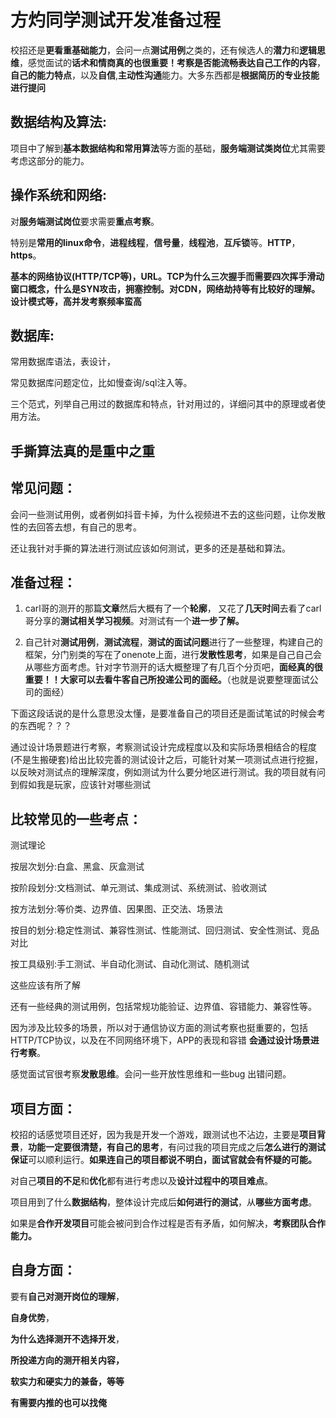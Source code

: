 # 方灼同学测试开发准备过程

校招还是**更看重基础能力**，会问一点**测试用例**之类的，还有候选人的**潜力**和**逻辑思维**，感觉面试的**话术和情商真的也很重要！**考察是否能**流畅表达自己工作的内容**，**自己的能力特点**，以及**自信**,**主动性沟通**能力。大多东西都是**根据简历的专业技能进行提问**

## 数据结构及算法:

项目中了解到**基本数据结构和常用算法**等方面的基础，**服务端测试类岗位**尤其需要考虑这部分的能力。

## 操作系统和网络:

对**服务端测试岗位**要求需要**重点考察**。

特别是**常用的linux命令**，**进程线程**，**信号量**，**线程池**，**互斥锁**等。**HTTP**，**https**。

**基本的网络协议(HTTP/TCP等)，URL。TCP为什么三次握手而需要四次挥手滑动窗口概念，什么是SYN攻击，拥塞控制。对CDN，网络劫持等有比较好的理解。设计模式等，高并发考察频率蛮高**

## 数据库:

常用数据库语法，表设计，

常见数据库问题定位，比如慢查询/sql注入等。

三个范式，列举自己用过的数据库和特点，针对用过的，详细问其中的原理或者使用方法。

## **手撕算法真的是重中之重**

## 常见问题：

会问一些测试用例，或者例如抖音卡掉，为什么视频进不去的这些问题，让你发散性的去回答去想，有自己的思考。

还让我针对手撕的算法进行测试应该如何测试，更多的还是基础和算法。

## 准备过程：

1. carl哥的测开的那篇**文章**然后大概有了一个**轮廓**， 又花了**几天时间**去看了carl哥分享的**测试相关学习视频**。对测试有一个**进一步了解。**

2. 自己针对**测试用例**，**测试流程**，**测试的面试问题**进行了一些整理，构建自己的框架，分门别类的写在了onenote上面，进行**发散性思考**，如果是自己自己会从哪些方面考虑。针对字节测开的话大概整理了有几百个分页吧，**面经真的很重要！！大家可以去看牛客自己所投递公司的面经。**（也就是说要整理面试公司的面经）

下面这段话说的是什么意思没太懂，是要准备自己的项目还是面试笔试的时候会考的东西呢？？？

通过设计场景题进行考察，考察测试设计完成程度以及和实际场景相结合的程度(不是生搬硬套)给出比较完善的测试设计之后，可能针对某一项测试点进行挖掘，以反映对测试点的理解深度，例如测试为什么要分地区进行测试。我的项目就有问到假如我是玩家，应该针对哪些测试

## 比较常见的一些考点：

测试理论

按层次划分:白盒、黑盒、灰盒测试

按阶段划分:文档测试、单元测试、集成测试、系统测试、验收测试

按方法划分:等价类、边界值、因果图、正交法、场景法

按目的划分:稳定性测试、兼容性测试、性能测试、回归测试、安全性测试、竞品对比

按工具级别:手工测试、半自动化测试、自动化测试、随机测试

这些应该有所了解

还有一些经典的测试用例，包括常规功能验证、边界值、容错能力、兼容性等。

因为涉及比较多的场景，所以对于通信协议方面的测试考察也挺重要的，包括HTTP/TCP协议，以及在不同网络环境下，APP的表现和容错 **会通过设计场景进行考察**。

感觉面试官很考察**发散思维**。会问一些开放性思维和一些bug 出错问题。

## 项目方面：

校招的话感觉项目还好，因为我是开发一个游戏，跟测试也不沾边，主要是**项目背景**，**功能一定要很清楚，有自己的思考**，有问过我的项目完成之后**怎么进行的测试保证**可以顺利运行。**如果连自己的项目都说不明白，面试官就会有怀疑的可能。**

对自己**项目的不足**和**优化**都有进行考虑以及**设计过程中的项目难点**。

项目用到了什么**数据结构**，整体设计完成后**如何进行的测试**，从**哪些方面考虑**。

如果是**合作开发项目**可能会被问到合作过程是否有矛盾，如何解决，**考察团队合作能力。**

## 自身方面：

要有**自己对测开岗位的理解**，

**自身优势**，

**为什么选择测开不选择开发**， 

**所投递方向的测开相关内容，**

**软实力和硬实力的兼备，等等**

**有需要内推的也可以找俺**









